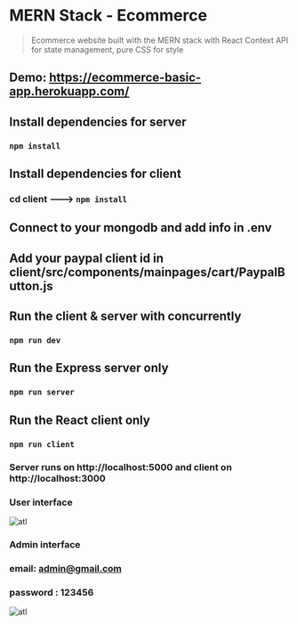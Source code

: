 # MERN Stack - Ecommerce

> Ecommerce website built with the MERN stack with React Context API for state management, pure CSS for style

## Demo: https://ecommerce-basic-app.herokuapp.com/

## Install dependencies for server

### `npm install`

## Install dependencies for client

### cd client ---> `npm install`

## Connect to your mongodb and add info in .env

## Add your paypal client id in client/src/components/mainpages/cart/PaypalButton.js

## Run the client & server with concurrently

### `npm run dev`

## Run the Express server only

### `npm run server`

## Run the React client only

### `npm run client`

### Server runs on http://localhost:5000 and client on http://localhost:3000

### User interface

![atl](https://res.cloudinary.com/dcnxg5hjv/image/upload/v1644241594/ecommerce/Screenshot_2022-02-07_204317_kyvo2u.png)

### Admin interface
### email: admin@gmail.com
### password : 123456

![atl](https://res.cloudinary.com/dcnxg5hjv/image/upload/v1644241594/ecommerce/Screenshot_2022-02-07_204403_dszzz9.png)
